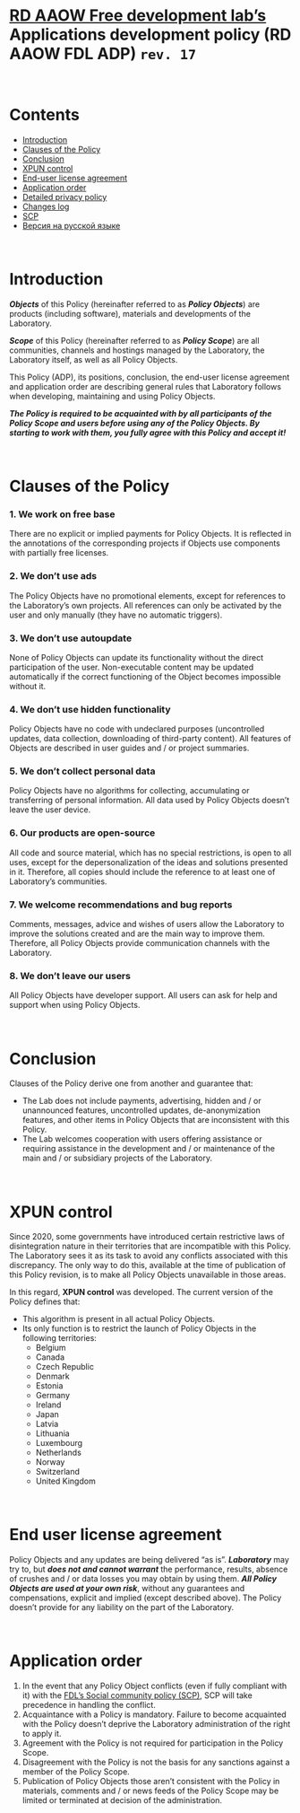 # [RD AAOW Free development lab’s](https://adslbarxatov.github.io/DPArray) Applications development policy (RD AAOW FDL ADP) ```rev. 17```

&nbsp;



# Contents
- [Introduction](#introduction)
- [Clauses of the Policy](#clauses-of-the-policy)
- [Conclusion](#conclusion)
- [XPUN control](#xpun-control)
- [End-user license agreement](#end-user-license-agreement)
- [Application order](#application-order)
- [Detailed privacy policy](https://adslbarxatov.github.io/ADP/privacy)
- [Changes log](https://adslbarxatov.github.io/ADP/changelog)
- [SCP](https://adslbarxatov.github.io/SCP)
- [Версия на русской языке](https://adslbarxatov.github.io/ADP/ru)

&nbsp;



# Introduction

***Objects*** of this Policy (hereinafter referred to as ***Policy Objects***) are products (including software), materials and developments of the Laboratory.

***Scope*** of this Policy (hereinafter referred to as ***Policy Scope***) are all communities, channels and hostings managed by the Laboratory,
the Laboratory itself, as well as all Policy Objects.

This Policy (ADP), its positions, conclusion, the end-user license agreement and application order are describing general rules
that Laboratory follows when developing, maintaining and using Policy Objects.

***The Policy is required to be acquainted with by all participants of the Policy Scope and users before using any of the Policy Objects.
By starting to work with them, you fully agree with this Policy and accept it!***

&nbsp;



# Clauses of the Policy

### 1. We work on free base

There are no explicit or implied payments for Policy Objects. It is reflected in the annotations
of the corresponding projects if Objects use components with partially free licenses.

### 2. We don’t use ads

The Policy Objects have no promotional elements, except for references to the Laboratory’s own projects.
All references can only be activated by the user and only manually (they have no automatic triggers).

### 3. We don’t use autoupdate

None of Policy Objects can update its functionality without the direct participation of the user.
Non-executable content may be updated automatically if the correct functioning of the Object becomes impossible without it.

### 4. We don’t use hidden functionality

Policy Objects have no code with undeclared purposes (uncontrolled updates, data collection, downloading
of third-party content). All features of Objects are described in user guides and / or project summaries.

### 5. We don’t collect personal data

Policy Objects have no algorithms for collecting, accumulating or transferring of personal information.
All data used by Policy Objects doesn’t leave the user device.

### 6. Our products are open-source

All code and source material, which has no special restrictions, is open to all uses, except
for the depersonalization of the ideas and solutions presented in it. Therefore, all copies
should include the reference to at least one of Laboratory’s communities.

### 7. We welcome recommendations and bug reports

Comments, messages, advice and wishes of users allow the Laboratory to improve the solutions created
and are the main way to improve them. Therefore, all Policy Objects provide communication channels with the Laboratory.

### 8. We don’t leave our users

All Policy Objects have developer support. All users can ask for help and support when using Policy Objects.

&nbsp;



# Conclusion

Clauses of the Policy derive one from another and guarantee that:
- The Lab does not include payments, advertising, hidden and / or unannounced features, uncontrolled updates,
de-anonymization features, and other items in Policy Objects that are inconsistent with this Policy.
- The Lab welcomes cooperation with users offering assistance or requiring assistance in the development and / or
maintenance of the main and / or subsidiary projects of the Laboratory.

&nbsp;



# XPUN control

Since 2020, some governments have introduced certain restrictive laws of disintegration nature in their territories
that are incompatible with this Policy. The Laboratory sees it as its task to avoid any conflicts associated with
this discrepancy. The only way to do this, available at the time of publication of this Policy revision, is to make
all Policy Objects unavailable in those areas.

In this regard, **XPUN control** was developed. The current version of the Policy defines that:
- This algorithm is present in all actual Policy Objects.
- Its only function is to restrict the launch of Policy Objects in the following territories:
    - Belgium
    - Canada
    - Czech Republic
    - Denmark
    - Estonia
    - Germany
    - Ireland
    - Japan
    - Latvia
    - Lithuania
    - Luxembourg
    - Netherlands
    - Norway
    - Switzerland
    - United Kingdom

&nbsp;



# End user license agreement

Policy Objects and any updates are being delivered “as is”. ***Laboratory*** may try to, but
***does not and cannot warrant*** the performance, results, absence of crushes and / or data
losses you may obtain by using them. ***All Policy Objects are used at your own risk***, without
any guarantees and compensations, explicit and implied (except described above). The Policy
doesn’t provide for any liability on the part of the Laboratory.

&nbsp;



# Application order

1. In the event that any Policy Object conflicts (even if fully compliant with it) with
   the [FDL’s Social community policy (SCP)](https://adslbarxatov.github.io/SCP),
   SCP will take precedence in handling the conflict.
2. Acquaintance with a Policy is mandatory. Failure to become acquainted with the Policy doesn’t
   deprive the Laboratory administration of the right to apply it.
3. Agreement with the Policy is not required for participation in the Policy Scope.
4. Disagreement with the Policy is not the basis for any sanctions against a member of the Policy Scope.
5. Publication of Policy Objects those aren’t consistent with the Policy in materials,
   comments and / or news feeds of the Policy Scope may be limited or terminated at decision of the administration.
